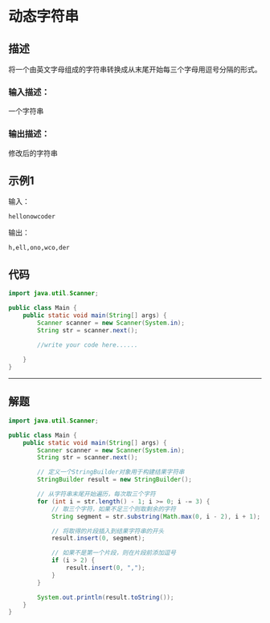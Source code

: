 # 动态字符串

## 描述

将一个由英文字母组成的字符串转换成从末尾开始每三个字母用逗号分隔的形式。

### 输入描述：

一个字符串

### 输出描述：

修改后的字符串

## 示例1

输入：

```
hellonowcoder
```

输出：

```
h,ell,ono,wco,der
```

## 代码

```java
import java.util.Scanner;

public class Main {
    public static void main(String[] args) {
        Scanner scanner = new Scanner(System.in);
        String str = scanner.next();

        //write your code here......
        
    }
}
```



---



## 解题

```java
import java.util.Scanner;

public class Main {
    public static void main(String[] args) {
        Scanner scanner = new Scanner(System.in);
        String str = scanner.next();

        // 定义一个StringBuilder对象用于构建结果字符串
        StringBuilder result = new StringBuilder();

        // 从字符串末尾开始遍历，每次取三个字符
        for (int i = str.length() - 1; i >= 0; i -= 3) {
            // 取三个字符，如果不足三个则取剩余的字符
            String segment = str.substring(Math.max(0, i - 2), i + 1);

            // 将取得的片段插入到结果字符串的开头
            result.insert(0, segment);

            // 如果不是第一个片段，则在片段前添加逗号
            if (i > 2) {
                result.insert(0, ",");
            }
        }

        System.out.println(result.toString());
    }
}
```


